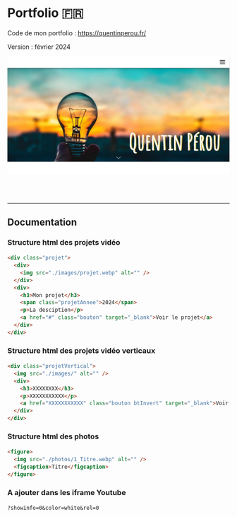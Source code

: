 # Portfolio 🇫🇷

Code de mon portfolio : https://quentinperou.fr/

Version : février 2024

![home page](apercu-portfolio-v2.jpg)

<br>

<!-- Développé en live sur Twitch : [twitch.tv/quentinperou](https://www.twitch.tv/quentinperou) -->

<br>

---

## Documentation

### **Structure html des projets vidéo**

```html
<div class="projet">
  <div>
    <img src="./images/projet.webp" alt="" />
  </div>
  <div>
    <h3>Mon projet</h3>
    <span class="projetAnnee">2024</span>
    <p>La desciption</p>
    <a href="#" class="bouton" target="_blank">Voir le projet</a>
  </div>
</div>
```

### **Structure html des projets vidéo verticaux**

```html
<div class="projetVertical">
  <img src="./images/" alt="" />
  <div>
    <h3>XXXXXXXX</h3>
    <p>XXXXXXXXXXX</p>
    <a href="XXXXXXXXXXX" class="bouton btInvert" target="_blank">Voir la vidéo</a>
  </div>
</div>
```


### **Structure html des photos**

```html
<figure>
  <img src="./photos/1_Titre.webp" alt="" />
  <figcaption>Titre</figcaption>
</figure>
```

### **A ajouter dans les iframe Youtube**

```
?showinfo=0&color=white&rel=0
```
